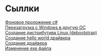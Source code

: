 # Сыллки
[Фоновое проложение c#](https://translated.turbopages.org/proxy_u/en-ru.ru.c02a8230-674ce25a-17b3a6ce-74722d776562/https/stackoverflow.com/questions/11027051/develop-a-program-that-runs-in-the-background-in-net)\
[Перезагрузка с Windows в другую ОС](https://habr.com/ru/articles/341766/)\
[Создание дистрибутива Linux (debootstrap)](https://habr.com/ru/articles/147522/)\
[Создание hello world драйвкра](https://learn.microsoft.com/en-us/windows-hardware/drivers/gettingstarted/writing-a-very-small-kmdf--driver)\
[Создание драйвера](https://habr.com/ru/articles/761512/)\
[Изменение exe файла](https://www.carifred.com/fvie/)
